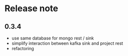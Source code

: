 # Release note

## 0.3.4
* use same database for mongo rest / sink
* simplify interaction between kafka sink and project rest
* refactoring
